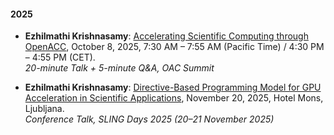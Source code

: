 #### 2025

 - **Ezhilmathi Krishnasamy**: [Accelerating Scientific Computing through OpenACC](https://www.openhackathons.org/s/oac-summit), October 8, 2025, 7:30 AM – 7:55 AM (Pacific Time) / 4:30 PM – 4:55 PM (CET).  
*20-minute Talk + 5-minute Q&A, OAC Summit*  

 - **Ezhilmathi Krishnasamy**: [Directive-Based Programming Model for GPU Acceleration in Scientific Applications](https://www.sling.si/en/news/call-for-speakers-sling-days-2025/), November 20, 2025, Hotel Mons, Ljubljana.  
*Conference Talk, SLING Days 2025 (20–21 November 2025)*
